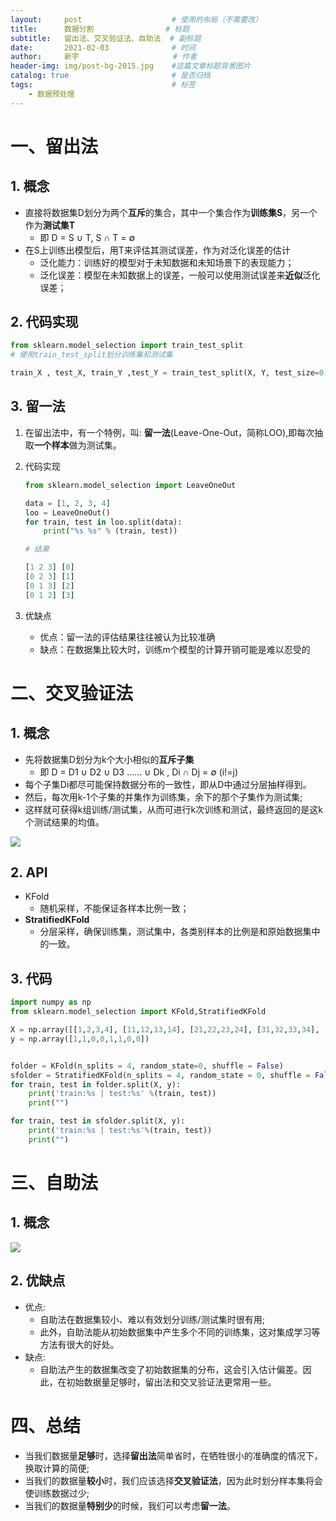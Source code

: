 ```yaml
---
layout:     post                    # 使用的布局（不需要改）
title:      数据分割   			    # 标题 		  
subtitle:   留出法、交叉验证法、自助法  # 副标题
date:       2021-02-03              # 时间
author:     新宇                     # 作者
header-img: img/post-bg-2015.jpg    #这篇文章标题背景图片
catalog: true                       # 是否归档
tags:                               # 标签
    - 数据预处理
---
```

# 一、留出法
## 1. 概念
- 直接将数据集D划分为两个**互斥**的集合，其中一个集合作为**训练集S**，另一个作为**测试集T**
	- 即 D = S ∪ T, S ∩ T = ∅
- 在S上训练出模型后，用T来评估其测试误差，作为对泛化误差的估计
	- 泛化能力：训练好的模型对于未知数据和未知场景下的表现能力；
	- 泛化误差：模型在未知数据上的误差，一般可以使用测试误差来**近似**泛化误差；

## 2. 代码实现
```python
from sklearn.model_selection import train_test_split 
# 使用train_test_split划分训练集和测试集

train_X , test_X, train_Y ,test_Y = train_test_split(X, Y, test_size=0.2,random_state=0)
```
## 3. 留一法
1. 在留出法中，有一个特例，叫: **留一法**(Leave-One-Out，简称LOO),即每次抽取**一个样本**做为测试集。
2. 代码实现
	```python
	from sklearn.model_selection import LeaveOneOut

	data = [1, 2, 3, 4]
	loo = LeaveOneOut()
	for train, test in loo.split(data):
		print("%s %s" % (train, test)) 

	# 结果

	[1 2 3] [0] 
	[0 2 3] [1] 
	[0 1 3] [2] 
	[0 1 2] [3] 

	```

3. 优缺点
	- 优点：留一法的评估结果往往被认为比较准确
	- 缺点：在数据集比较大时，训练m个模型的计算开销可能是难以忍受的

# 二、交叉验证法
## 1. 概念
- 先将数据集D划分为k个大小相似的**互斥子集**
	- 即 D = D1 ∪ D2 ∪ D3 …… ∪ Dk ,  Di ∩ Dj = ∅ (i!=j)
- 每个子集Di都尽可能保持数据分布的一致性，即从D中通过分层抽样得到。 
- 然后，每次用k-1个子集的并集作为训练集，余下的那个子集作为测试集;
- 这样就可获得k组训练/测试集，从而可进行k次训练和测试，最终返回的是这k个测试结果的均值。

![](https://tva1.sinaimg.cn/large/008eGmZEly1gnalq7ik9gj30nr0axn1d.jpg)

## 2. API
- KFold
	- 随机采样，不能保证各样本比例一致；
- **StratifiedKFold**
	- 分层采样，确保训练集，测试集中，各类别样本的比例是和原始数据集中的一致。

## 3. 代码
```python
import numpy as np
from sklearn.model_selection import KFold,StratifiedKFold

X = np.array([[1,2,3,4], [11,12,13,14], [21,22,23,24], [31,32,33,34], [41,42,43,44], [51,52,53,54], [61,62,63,64], [71,72,73,74]])
y = np.array([1,1,0,0,1,1,0,0])


folder = KFold(n_splits = 4, random_state=0, shuffle = False)
sfolder = StratifiedKFold(n_splits = 4, random_state = 0, shuffle = False)
for train, test in folder.split(X, y): 
	print('train:%s | test:%s' %(train, test)) 
	print("")

for train, test in sfolder.split(X, y): 
 	print('train:%s | test:%s'%(train, test)) 
 	print("")
```

# 三、自助法
## 1. 概念
![](https://tva1.sinaimg.cn/large/008eGmZEly1gnamgel9vxj315a0fkdjc.jpg)

## 2. 优缺点
- 优点:
	- 自助法在数据集较小、难以有效划分训练/测试集时很有用; 
	- 此外，自助法能从初始数据集中产生多个不同的训练集，这对集成学习等方法有很大的好处。
- 缺点:
	- 自助法产生的数据集改变了初始数据集的分布，这会引入估计偏差。因此，在初始数据量足够时，留出法和交叉验证法更常用一些。

# 四、总结
- 当我们数据量**足够**时，选择**留出法**简单省时，在牺牲很小的准确度的情况下，换取计算的简便;
- 当我们的数据量**较小**时，我们应该选择**交叉验证法**，因为此时划分样本集将会使训练数据过少;
- 当我们的数据量**特别少**的时候，我们可以考虑**留一法**。